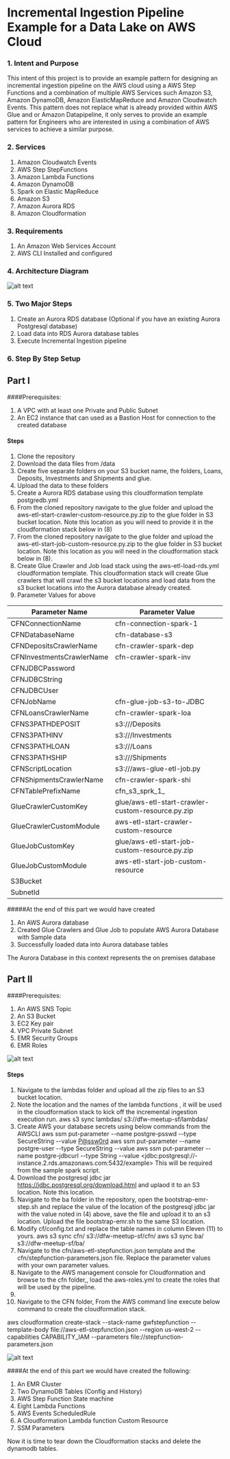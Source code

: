# Incremental Ingestion Pipeline Example for a Data Lake on AWS Cloud

### 1. Intent and Purpose

This intent of this project is to provide an example pattern for designing an incremental ingestion pipeline on the AWS cloud using a AWS Step Functions and a combination of multiple AWS Services such Amazon S3, Amazon DynamoDB, Amazon ElasticMapReduce and Amazon Cloudwatch Events. This pattern does not replace what is already provided within AWS Glue and or Amazon Datapipeline, it only serves to provide an example pattern for Engineers who are interested in using a combination of AWS services to achieve a similar purpose.


### 2. Services

1. Amazon Cloudwatch Events
2. AWS Step StepFunctions
3. Amazon Lambda Functions
4. Amazon DynamoDB
5. Spark on Elastic MapReduce
6. Amazon S3
7. Amazon Aurora RDS
8. Amazon Cloudformation

### 3. Requirements

1. An Amazon Web Services Account
2. AWS CLI Installed and configured

### 4. Architecture Diagram

![alt text](https://github.com/awslabs/amazon-s3-step-functions-ingestion-orchestration/blob/master/IncrementalIngestionDataLake.png)


### 5. Two Major Steps

1. Create an Aurora RDS database (Optional if you have an existing Aurora Postgresql database)
2. Load data into RDS Aurora database tables
3. Execute Incremental Ingestion pipeline

### 6. Step By Step Setup

## Part I
####Prerequisites:
1. A VPC with at least one Private and Public Subnet
2.  An EC2 instance that can used as a Bastion Host for connection to the created database

#### Steps
1. Clone the repository
2. Download the data files from /data
3. Create five separate folders on your S3 bucket name, the folders, Loans, Deposits, Investments and Shipments and glue.
4. Upload the data to these folders
5. Create a Aurora RDS database using this cloudformation template postgredb.yml
6. From the cloned repository navigate to the glue folder and upload the aws-etl-start-crawler-custom-resource.py.zip to the glue folder in S3 bucket location. Note this location as you will need to provide it in the cloudformation stack below in (8)
7. From the cloned repository navigate to the glue folder and upload the aws-etl-start-job-custom-resource.py.zip to the glue folder in S3 bucket location. Note this location as you will need in the cloudformation stack below in (8).
8. Create Glue Crawler and Job load  stack using the aws-etl-load-rds.yml cloudformation template.  This cloudformation stack will create Glue crawlers that will crawl the s3 bucket locations and load data from the s3 bucket locations into the Aurora database already created.
9. Parameter Values for above

| Parameter Name |	Parameter Value |
|----------------|------------------|
|CFNConnectionName	| cfn-connection-spark-1 |
|CFNDatabaseName	| cfn-database-s3 |
|CFNDepositsCrawlerName	| cfn-crawler-spark-dep |
|CFNInvestmentsCrawlerName	| cfn-crawler-spark-inv |
|CFNJDBCPassword	| <Change Me> |
|CFNJDBCString	| <Change Me> |
|CFNJDBCUser	| <Change Me> |
|CFNJobName	| cfn-glue-job-s3-to-JDBC |
|CFNLoansCrawlerName	| cfn-crawler-spark-loa |
|CFNS3PATHDEPOSIT	| s3://<ChangeMe>/Deposits |
|CFNS3PATHINV	| s3://<ChangeMe>/Investments |
|CFNS3PATHLOAN	| s3://<ChangeMe>/Loans |
|CFNS3PATHSHIP	| s3://<ChangeMe>/Shipments |
|CFNScriptLocation	| s3://<ChangeMe>/aws-glue-etl-job.py |
|CFNShipmentsCrawlerName	| cfn-crawler-spark-shi |
|CFNTablePrefixName	| cfn_s3_sprk_1_ |
|GlueCrawlerCustomKey	| glue/aws-etl-start-crawler-custom-resource.py.zip |
|GlueCrawlerCustomModule	| aws-etl-start-crawler-custom-resource |
|GlueJobCustomKey	| glue/aws-etl-start-job-custom-resource.py.zip |
|GlueJobCustomModule	| aws-etl-start-job-custom-resource |
|S3Bucket	| <ChangeMe> |
|SubnetId |	<ChangeMe> |

#####At the end of this part we would have created
1. An AWS Aurora database
2. Created Glue Crawlers and Glue Job to populate AWS Aurora Database with Sample data
3. Successfully loaded data into Aurora database tables

The Aurora Database in this context represents the on premises database

## Part II

####Prerequisites:
1. An AWS SNS Topic
2. An S3 Bucket
3. EC2 Key pair
4. VPC Private Subnet
5. EMR Security Groups
6. EMR Roles

![alt text](https://github.com/awslabs/amazon-s3-step-functions-ingestion-orchestration/blob/master/stepfunction.png)

#### Steps

1. Navigate to the lambdas folder and upload all the zip files to an S3 bucket location.
2. Note the location and the names of the lambda functions , it will be used in the cloudformation stack to kick off the incremental ingestion execution run.
aws s3 sync lambdas/ s3://dfw-meetup-sf/lambdas/
3. Create AWS your database secrets using below commands from the AWSCLI
aws ssm put-parameter --name postgre-psswd --type SecureString --value <P@ssw0rd>
aws ssm put-parameter --name postgre-user --type SecureString --value <admin>
aws ssm put-parameter --name postgre-jdbcurl --type String --value <jdbc:postgresql://<RDS-NAME>-instance.2.rds.amazonaws.com:5432/example>
This will be required from the sample spark script.
4. Download the postgresql jdbc jar https://jdbc.postgresql.org/download.html and uplaod it to an S3 location. Note this location.
5. Navigate to the ba folder in the repository, open the bootstrap-emr-step.sh and replace the value of the location of the postgresql jdbc jar with the value noted in (4) above, save the file and upload it to an s3 location. Upload the file bootstrap-emr.sh to the same S3 location.
6. Modify cf/config.txt and replace the table names in column Eleven (11) to yours.
aws s3 sync cfn/ s3://dfw-meetup-sf/cfn/
aws s3 sync ba/ s3://dfw-meetup-sf/ba/
6. Navigate to the cfn/aws-etl-stepfunction.json template and the cfn/stepfunction-parameters.json file. Replace the parameter values with your
own parameter values.
7. Navigate to the AWS management console for Cloudformation and browse to the cfn folder,, load the aws-roles.yml to create the roles that will be used by the pipeline.
8.
8. Navigate to the CFN folder, From the AWS command line execute below command to create the cloudformation stack.

aws cloudformation create-stack --stack-name gwfstepfunction --template-body file://aws-etl-stepfunction.json  --region us-west-2 --capabilities CAPABILITY_IAM  --parameters file://stepfunction-parameters.json

![alt text](https://github.com/awslabs/amazon-s3-step-functions-ingestion-orchestration/blob/master/S3BucketDatalakeExampleLayout.png)

####At the end of this part we would have created the following:
1. An EMR Cluster
2. Two DynamoDB Tables (Config and History)
3. AWS Step Function State machine
4. Eight Lambda Functions
5. AWS Events ScheduledRule
6. A Cloudformation Lambda function Custom Resource
7. SSM Parameters


Now it is time to tear down the Cloudformation stacks and delete the dynamodb tables.
